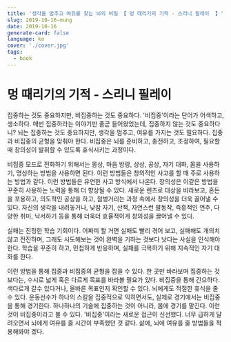 ```yaml
---
title: '생각을 멈추고 여유를 찾는 뇌의 비밀 【 멍 때리기의 기적 - 스리니 필레이  】'
slug: 2019-10-16-mung
date: 2019-10-16
generate-card: false
language: ko
cover: './cover.jpg'
tags:
  - book
---
```


# 멍 때리기의 기적 - 스리니 필레이

집중하는 것도 중요하지만, 비집중하는 것도 중요하다. '비집중'이라는 단어가 어색하고, 생소하다. 매번 집중하라는 이야기만 줄곧 들어왔었는데, 집중하지 않는 것도 중요하다니? 뇌는 집중하는 것도 중요하지만, 생각을 멈추고, 여유를 가지는 것도 필요하다. 집중과 비집중의 균형을 맞춰야 한다. 비집중은 뇌를 준비하고, 충전하고, 조정하여, 필요할 때 창의성이 발휘할 수 있도록 휴식시키는 과정이다.

비집중 모드로 전화하기 위해서는 몽상, 마음 방랑, 상상, 공상, 자기 대화, 몸을 사용하기, 명상하는 방법을 사용하면 된다. 이런 방법들은 창의적인 사고를 할 때 주로 사용하는 방법과 같다. 이런 방법들은 유연한 사고 방식에서 나온다. 창의성은 이같은 방법을 꾸준히 사용하는 노력을 통해 더 향상될 수 있다. 새로운 렌즈로 대상을 바라보고, 혼돈을 포용하고, 의도적인 공상을 하고, 첨벙거리는 과정 속에서 창의성을 더욱 끌어낼 수 있다. 자신의 생각을 내려놓거나, 낮잠 자기, 산책, 자연스런 팔동작, 즉흥적인 연주, 다양한 취미, 낙서하기 등을 통해 더욱더 효율적이게 창의성을 끌어낼 수 있다.  

실패는 진정한 학습 기회이다. 어짜피 할 거면 실패도 빨리 겪어 보고, 실패해도 개의치 않고 전진하며, 그래도 시도해보는 것이 완벽을 기하는 것보다 낫다는 사실을 인식해야 한다. 학습을 꾸준히 하고, 민첩하게 반응하며, 실패를 극복하기 위해 지속적인 자기 대화를 한다. 

이런 방법을 통해 집중과 비집중의 균형을 잡을 수 있다. 한 곳만 바라보며 집중하는 것보다는, 수시로 넓게 혹은 다르게 목표를 바라볼 필요가 있다. 비집중을 통해 간으하다. 색다르게 갈수 있다거나, 올바른 목표인지 확인할 수 있다. 뇌에게도 적절한 휴식을 줄 수 있다. 운동선수가 하나의 스킬을 집중적으로 익히면서도, 실제로 경기에서는 비집중을 통해 경기한다. 하나하나의 기술에 집중하는 것이 아니라, 몸에 경기를 맡긴다. 이런 것이 비집중이라고 볼 수 있다. '비집중'이라는 새로운 접근이 신선했다. 너무 급하게 달려오면서 뇌에게 여유를 줄 시간이 부족했던 것 같다. 삶에, 뇌에 여유를 줄 방법들을 적용해봐야 겠다.